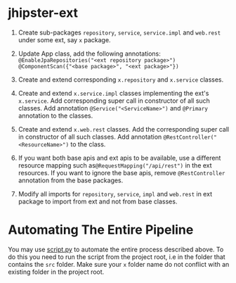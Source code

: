 
# jhipster-ext

1. Create sub-packages `repository`, `service`, `service.impl` and `web.rest` under some ext, say `x` package.

3. Update App class, add the following annotations:
`
@EnableJpaRepositories("<ext repository package>")
@ComponentScan({"<base package>", "<ext package>"})
`

5. Create and extend corresponding `x.repository` and `x.service` classes.

6. Create and extend `x.service.impl` classes implementing the ext's `x.service`. Add corresponding super call in constructor of all such classes. 
Add annotation `@Service("<ServiceName>")` and `@Primary` annotation to the classes. 

7. Create and extend `x.web.rest` classes.  Add the corresponding super call in constructor of all such classes. 
Add annotation `@RestController("<ResourceName>")` to the class. 

8. If you want both base apis and ext apis to be available, use a different resource mapping such as`@RequestMapping("/api/rest")` in the ext resources.
If you want to ignore the base apis, remove `@RestController` annotation from the base packages.

9. Modify all imports for `repository`, `service`, `impl` and `web.rest` in ext package to import from ext and not from base classes.

# Automating The Entire Pipeline
You may use [script.py](https://github.com/uniquetrij/jhipster-ext/edit/master/script.py) to automate the entire process described above. To do this you need to run the script from the project root, i.e in the folder that contains the `src` folder. Make sure your `x` folder name do not conflict with an existing folder in the project root. 


